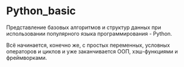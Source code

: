 # Python_basic

Представление базовых алгоритмов и структур данных при использовании популярного языка программирования - Python.

Всё начинается, конечно же, с простых переменных, условных операторов и циклов и уже заканчивается ООП, хэш-функциями и фреймворками.
